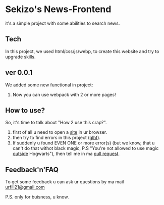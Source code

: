 # Sekizo's News-Frontend
it's a simple project with some abilities to search news.

## Tech
In this project, we used html/css/js/webp, to create this website and try to upgrade skills.

## ver 0.0.1
We added some new functional in project:
1. Now you can use webpack with 2 or more pages!

## How to use?
So, it's time to talk about "How 2 use this crap?".
1. first of all u need to open a [site](https://github.com/Se-ki-zo/News-Frontend) in ur browser.
2. then try to find errors in this project ([glhf](https://ivan.bessarabov.ru/blog/gl-hf)).
3. If suddenly u found EVEN ONE or more error(s) (but we know, that u can't do that withot black magic, P.S "You're not allowed to use magic [outside](https://harrypotter.fandom.com/f/p/3258895044706340242) Hogwarts"), then tell me in ma [pull request](https://docs.github.com/en/github/collaborating-with-issues-and-pull-requests/about-pull-requests).

## Feedback'n'FAQ
To get some feedback u can ask ur questions by ma mail urfill21@gmail.com

P.S. only for buisness, u know.